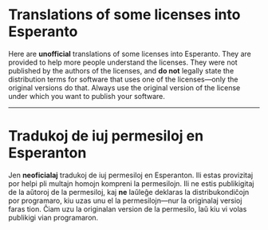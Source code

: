 # Translations of some licenses into Esperanto

Here are **unofficial** translations of some licenses into Esperanto. They are provided to help more people understand the licenses. They were not published by the authors of the licenses, and **do not** legally state the distribution terms for software that uses one of the licenses—only the original versions do that. Always use the original version of the license under which you want to publish your software.

---

# Tradukoj de iuj permesiloj en Esperanton

Jen **neoficialaj** tradukoj de iuj permesiloj en Esperanton. Ili estas provizitaj por helpi pli multajn homojn kompreni la permesilojn. Ili ne estis publikigitaj de la aŭtoroj de la permesiloj, kaj **ne** laŭleĝe deklaras la distribukondiĉojn por programaro, kiu uzas unu el la permesilojn—nur la originalaj versioj faras tion. Ĉiam uzu la originalan version de la permesilo, laŭ kiu vi volas publikigi vian programaron.
